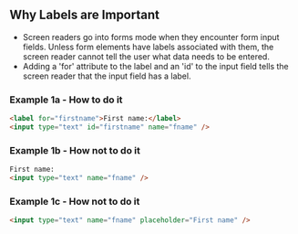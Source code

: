 <h2 id="why-labels">Why Labels are Important</h2>

* Screen readers go into forms mode when they encounter form input fields. Unless form elements have labels associated with them, the screen reader cannot tell the user what data needs to be entered.
* Adding a 'for' attribute to the label and an 'id' to the input field tells the screen reader that the input field has a label.

<h3>Example 1a - How to do it</h3>

```html
<label for="firstname">First name:</label> 
<input type="text" id="firstname" name="fname" />
```

<h3>Example 1b - How not to do it</h3>

```html
First name:
<input type="text" name="fname" />
```

<h3>Example 1c - How not to do it</h3>

```html
<input type="text" name="fname" placeholder="First name" />
```
